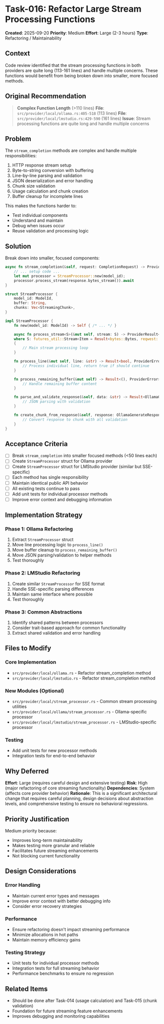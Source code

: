# Task-016: Refactor Large Stream Processing Functions

**Created**: 2025-09-20
**Priority**: Medium
**Effort**: Large (2-3 hours)
**Type**: Refactoring / Maintainability

## Context

Code review identified that the stream processing functions in both providers are quite long (113-161 lines) and handle multiple concerns. These functions would benefit from being broken down into smaller, more focused methods.

## Original Recommendation

> **Complex Function Length** (>110 lines)
> **File**: `src/provider/local/ollama.rs:405-518` (113 lines)
> **File**: `src/provider/local/lmstudio.rs:429-590` (161 lines)
> **Issue**: Stream processing functions are quite long and handle multiple concerns

## Problem

The `stream_completion` methods are complex and handle multiple responsibilities:
1. HTTP response stream setup
2. Byte-to-string conversion with buffering
3. Line-by-line parsing and validation
4. JSON deserialization and error handling
5. Chunk size validation
6. Usage calculation and chunk creation
7. Buffer cleanup for incomplete lines

This makes the functions harder to:
- Test individual components
- Understand and maintain
- Debug when issues occur
- Reuse validation and processing logic

## Solution

Break down into smaller, focused components:

```rust
async fn stream_completion(&self, request: CompletionRequest) -> ProviderResult<StreamingResponse> {
    // ... setup code ...
    let mut processor = StreamProcessor::new(model_id);
    processor.process_stream(response.bytes_stream()).await
}

struct StreamProcessor {
    model_id: ModelId,
    buffer: String,
    chunks: Vec<StreamingChunk>,
}

impl StreamProcessor {
    fn new(model_id: ModelId) -> Self { /* ... */ }

    async fn process_stream<S>(&mut self, stream: S) -> ProviderResult<StreamingResponse>
    where S: futures_util::Stream<Item = Result<bytes::Bytes, reqwest::Error>> + Unpin
    {
        // Main stream processing loop
    }

    fn process_line(&mut self, line: &str) -> Result<bool, ProviderError> {
        // Process individual line, return true if should continue
    }

    fn process_remaining_buffer(&mut self) -> Result<(), ProviderError> {
        // Handle remaining buffer content
    }

    fn parse_and_validate_response(&self, data: &str) -> Result<OllamaGenerateResponse, ProviderError> {
        // JSON parsing with validation
    }

    fn create_chunk_from_response(&self, response: OllamaGenerateResponse) -> Result<Option<StreamingChunk>, ProviderError> {
        // Convert response to chunk with all validation
    }
}
```

## Acceptance Criteria

- [ ] Break `stream_completion` into smaller focused methods (<50 lines each)
- [ ] Create `StreamProcessor` struct for Ollama provider
- [ ] Create `StreamProcessor` struct for LMStudio provider (similar but SSE-specific)
- [ ] Each method has single responsibility
- [ ] Maintain identical public API behavior
- [ ] All existing tests continue to pass
- [ ] Add unit tests for individual processor methods
- [ ] Improve error context and debugging information

## Implementation Strategy

### Phase 1: Ollama Refactoring
1. Extract `StreamProcessor` struct
2. Move line processing logic to `process_line()`
3. Move buffer cleanup to `process_remaining_buffer()`
4. Move JSON parsing/validation to helper methods
5. Test thoroughly

### Phase 2: LMStudio Refactoring
1. Create similar `StreamProcessor` for SSE format
2. Handle SSE-specific parsing differences
3. Maintain same interface where possible
4. Test thoroughly

### Phase 3: Common Abstractions
1. Identify shared patterns between processors
2. Consider trait-based approach for common functionality
3. Extract shared validation and error handling

## Files to Modify

### Core Implementation
- `src/provider/local/ollama.rs` - Refactor stream_completion method
- `src/provider/local/lmstudio.rs` - Refactor stream_completion method

### New Modules (Optional)
- `src/provider/local/stream_processor.rs` - Common stream processing utilities
- `src/provider/local/ollama/stream_processor.rs` - Ollama-specific processor
- `src/provider/local/lmstudio/stream_processor.rs` - LMStudio-specific processor

### Testing
- Add unit tests for new processor methods
- Integration tests for end-to-end behavior

## Why Deferred

**Effort**: Large (requires careful design and extensive testing)
**Risk**: High (major refactoring of core streaming functionality)
**Dependencies**: System (affects core provider behavior)
**Rationale**: This is a significant architectural change that requires careful planning, design decisions about abstraction levels, and comprehensive testing to ensure no behavioral regressions.

## Priority Justification

Medium priority because:
- Improves long-term maintainability
- Makes testing more granular and reliable
- Facilitates future streaming enhancements
- Not blocking current functionality

## Design Considerations

### Error Handling
- Maintain current error types and messages
- Improve error context with better debugging info
- Consider error recovery strategies

### Performance
- Ensure refactoring doesn't impact streaming performance
- Minimize allocations in hot paths
- Maintain memory efficiency gains

### Testing Strategy
- Unit tests for individual processor methods
- Integration tests for full streaming behavior
- Performance benchmarks to ensure no regression

## Related Items

- Should be done after Task-014 (usage calculation) and Task-015 (chunk validation)
- Foundation for future streaming feature enhancements
- Improves debugging and monitoring capabilities